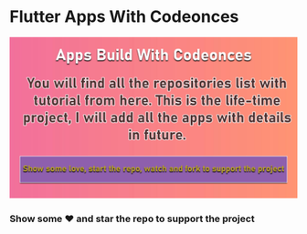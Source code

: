 # Flutter Apps With Codeonces
![Image](apps_build_with_codeonces.png)

### Show some :heart: and star the repo to support the project
